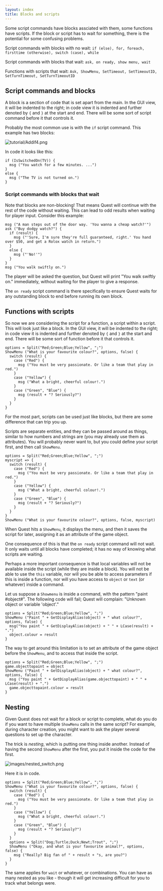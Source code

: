 ```yaml
---
layout: index
title: Blocks and scripts
---
```



Some script commands have blocks assciated with them, some functions have scripts. If the block or script has to wait for something, there is the potential for some confusing problems.

Script commands with blocks with no wait: `if (else), for, foreach, firsttime (otherwise), switch (case), while`

Script commands with blocks that wait: `ask, on ready, show menu, wait`

Functions with scripts that wait: `Ask, ShowMenu, SetTimeout, SetTimeoutID, SetTurnTimeout, SetTurnTimeoutID`


Script commands and blocks
--------------------------

A block is a section of code that is set apart from the main. In the GUI view, it will be indented to the right; in code view it is indented and further denoted by `{` and `}` at the start and end. There will be some sort of script command before it that controls it.

Probably the most common use is with the `if` script command. This example has two blocks:

![](tutorial/Addif4.png "tutorial/Addif4.png")

In code it looks like this:

```
if (IsSwitchedOn(TV)) {
  msg ("You watch for a few minutes. ...")
}
else {
  msg ("The TV is not turned on.")
}
```

### Script commands with blocks that wait

Note that blocks are non-blocking! That means Quest will continue with the rest of the code without waiting. This can lead to odd results when waiting for player input. Consider this example:

```
msg ("A man steps out of the door way. 'You wanna a cheap watch?'")
ask ("Buy dodgy watch?") {
  if (result) {
    msg ("'Sure, I'm sure they're full guaranteed, right.' You hand over $50, and get a Rolox watch in return.")
  }
  else {
    msg ("'No!'")
  }
}
msg ("You walk swiftly on.")
```

The player will be asked the question, but Quest will print "You walk swiftly on." immediately, without waiting for the player to give a response.

The `on ready` script command is there specifically to ensure Quest waits for any outstanding block to end before running its own block.


Functions with scripts
----------------------

So now we are considering the script for a function, a script within a script. This will look just like a block. In the GUI view, it will be indented to the right; in code view it is indented and further denoted by `{` and `}` at the start and end. There will be some sort of function before it that controls it.

```
options = Split("Red;Green;Blue;Yellow", ";")
ShowMenu ("What is your favourite colour?", options, false) {
  switch (result) {
    case ("Red") {
      msg ("You must be very passionate. Or like a team that play in red.")
    }
    case ("Yellow") {
      msg ("What a bright, cheerful colour!.")
    }
    case ("Green", "Blue") {
      msg (result + "? Seriously?")
    }
  }
}
```

For the most part, scripts can be used just like blocks, but there are some difference that can trip you up.

Scripts are separate entities, and they can be passed around as things, similar to how numbers and strings are (you may already use them as attributes). You will probably never want to, but you could define your script first, and then call `ShowMenu`.

```
options = Split("Red;Green;Blue;Yellow", ";")
myscript => {
  switch (result) {
    case ("Red") {
      msg ("You must be very passionate. Or like a team that play in red.")
    }
    case ("Yellow") {
      msg ("What a bright, cheerful colour!.")
    }
    case ("Green", "Blue") {
      msg (result + "? Seriously?")
    }
  }
}
ShowMenu ("What is your favourite colour?", options, false, myscript)
```

When Quest hits a `ShowMenu`, it displays the menu, and then it saves the script for later, assigning it as an attribute of the game object.

One consequence of this is that the `on ready` script command will not wait. It only waits until all blocks have completed; it has no way of knowing what scripts are waiting.

Perhaps a more important consequence is that local variables will not be available inside the script (while they are inside a block). You will not be able to use the `this` variable, nor will you be able to access parameters if this is inside a function, nor will you have access to `object` or `text` (or whatever) inside a command.

Let us suppose a `Showmenu` is inside a command, with the pattern "paint #object#". The following code will fail; Quest will complain: "Unknown object or variable 'object'."

    options = Split("Red;Green;Blue;Yellow", ";")
    ShowMenu ("Paint " + GetDisplayAlias(object) + " what colour?", options, false) {
      msg("You paint " + GetDisplayAlias(object) + " " + LCase(result) + ".")
      object.colour = result
    }

The way to get around this limitation is to set an attribute of the game object before the `ShowMenu`, and to access that inside the script.

```
options = Split("Red;Green;Blue;Yellow", ";")
game.objecttopaint = object
ShowMenu ("Paint " + GetDisplayAlias(object) + " what colour?", options, false) {
  msg ("You paint " + GetDisplayAlias(game.objecttopaint) + " " + LCase(result) + ".")
  game.objecttopaint.colour = result
}
```

Nesting
-------

Given Quest does not wait for a block or script to complete, what do you do if you want to have multiple `ShowMenu` calls in the same script? For example, during character creation, you might want to ask the player several questions to set up the character.

The trick is _nesting_, which is putting one thing inside another. Instead of having the second `ShowMenu` after the first, you put it inside the code for the first.

![](images/nested_switch.png "images/nested_switch.png")

Here it is in code.

```
options = Split("Red;Green;Blue;Yellow", ";")
ShowMenu ("What is your favourite colour?", options, false) {
  switch (result) {
    case ("Red") {
      msg ("You must be very passionate. Or like a team that play in red.")
    }
    case ("Yellow") {
      msg ("What a bright, cheerful colour!.")
    }
    case ("Green", "Blue") {
      msg (result + "? Seriously?")
    }
  }
  options = Split("Dog;Turtle;Duck;Newt;Trout", ";")
  ShowMenu ("Okay, and what is your favourite animal?", options, false) {
    msg ("Really? Big fan of " + result + "s, are you?")
  }
}
```

The same applies for `wait` or whatever, or combinations. You can have as many nested as you like - though it will get increasing difficult for you to track what belongs were.
